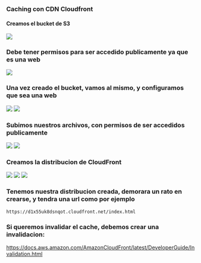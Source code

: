 ### Caching con CDN Cloudfront

#### Creamos el bucket de S3
![](img/1.png)

### Debe tener permisos para ser accedido publicamente ya que es una web
![](img/2.png)

### Una vez creado el bucket, vamos al mismo, y configuramos que sea una web
![](img/3.png)
![](img/4.png)

### Subimos nuestros archivos, con permisos de ser accedidos publicamente
![](img/5.png)
![](img/6.png)

### Creamos la distribucion de CloudFront
![](img/7.png)
![](img/8.png)
![](img/9.png)


### Tenemos nuestra distribucion creada, demorara un rato en crearse, y tendra una url como por ejemplo
`https://d1x55uk8dsnqot.cloudfront.net/index.html`

### Si queremos invalidar el cache, debemos crear una invalidacion:
https://docs.aws.amazon.com/AmazonCloudFront/latest/DeveloperGuide/Invalidation.html
